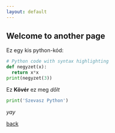 ```yaml
---
layout: default
---
```


## Welcome to another page

Ez egy kis python-kód:

```python
# Python code with syntax highlighting
def negyzet(x):
  return x*x
print(negyzet(3))
```

Ez **Kövér** ez meg _dőlt_

```python
print('Szevasz Python')
```


_yay_

[back](..)
